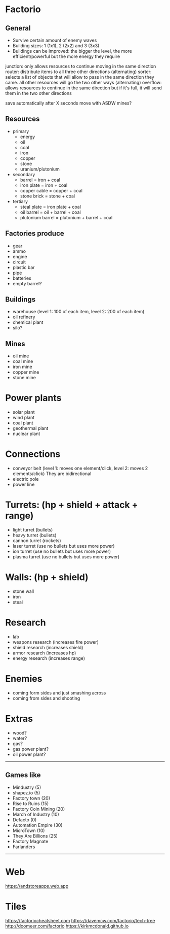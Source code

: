 # Factorio

## General
* Survive certain amount of enemy waves
* Building sizes: 1 (1x1), 2 (2x2) and 3 (3x3)
* Buildings can be improved: the bigger the level, the more efficient/powerful but the more energy they require

junction: only allows resources to continue moving in the same direction
router: distribute items to all three other directions (alternating)
sorter: selects a list of objects that will allow to pass in the same direction they came. all other resources will go the two other ways (alternating)
overflow: allows resources to continue in the same direction but if it's full, it will send them in the two other directions

save automatically after X seconds
move with ASDW
mines?

## Resources
* primary
    * energy
    * oil
    * coal
    * iron
    * copper
    * stone
    * uranium/plutonium
* secondary
    * barrel = iron + coal
    * iron plate = iron + coal
    * copper cable = copper + coal
    * stone brick = stone + coal
* tertiary
    * steal plate = iron plate + coal
    * oil barrel = oil + barrel + coal
    * plutonium barrel = plutonium + barrel + coal

## Factories produce
* gear
* ammo
* engine
* circuit
* plastic bar
* pipe
* batteries
* empty barrel?

## Buildings
* warehouse (level 1: 100 of each item, level 2: 200 of each item)
* oil refinery
* chemical plant
* silo?

## Mines
* oil mine
* coal mine
* iron mine
* copper mine
* stone mine

# Power plants
* solar plant
* wind plant
* coal plant
* geothermal plant
* nuclear plant

# Connections
* conveyor belt (level 1: moves one element/click, level 2: moves 2 elements/click) They are bidirectional
* electric pole
* power line

# Turrets: (hp + shield + attack + range)
* light turret (bullets)
* heavy turret (bullets)
* cannon turret (rockets)
* laser turret (use no bullets but uses more power)
* ion turret (use no bullets but uses more power)
* plasma turret (use no bullets but uses more power)

# Walls: (hp + shield)
* stone wall
* iron
* steal

# Research
* lab
* weapons research (increases fire power)
* shield research (increases shield)
* armor research (increases hp)
* energy research (increases range)

# Enemies
* coming form sides and just smashing across
* coming from sides and shooting

# Extras
* wood?
* water?
* gas?
* gas power plant?
* oil power plant?

----------------------------------------------------------------------------------------------------

## Games like
* Mindustry (5)
* shapez.io (5)
* Factory town (20)
* Rise to Ruins (15)
* Factory Coin Mining (20)
* March of Industry (10)
* Defacto (0)
* Automation Empire (30)
* MicroTown (10)
* They Are Billions (25)
* Factory Magnate
* Farlanders

----------------------------------------------------------------------------------------------------

# Web
https://andstoreapps.web.app

# Tiles
https://factoriocheatsheet.com
https://davemcw.com/factorio/tech-tree
http://doomeer.com/factorio
https://kirkmcdonald.github.io